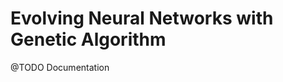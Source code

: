 Evolving Neural Networks with Genetic Algorithm
=====================================


@TODO Documentation